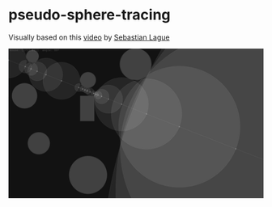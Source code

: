 # pseudo-sphere-tracing

Visually based on this [video](https://www.youtube.com/watch?v=Cp5WWtMoeKg) by [Sebastian Lague](https://www.youtube.com/channel/UCmtyQOKKmrMVaKuRXz02jbQ)

![sphere-tracing](./sample.png)
